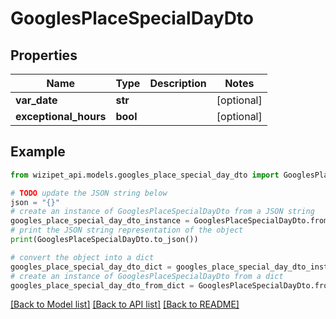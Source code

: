 # GooglesPlaceSpecialDayDto


## Properties

Name | Type | Description | Notes
------------ | ------------- | ------------- | -------------
**var_date** | **str** |  | [optional] 
**exceptional_hours** | **bool** |  | [optional] 

## Example

```python
from wizipet_api.models.googles_place_special_day_dto import GooglesPlaceSpecialDayDto

# TODO update the JSON string below
json = "{}"
# create an instance of GooglesPlaceSpecialDayDto from a JSON string
googles_place_special_day_dto_instance = GooglesPlaceSpecialDayDto.from_json(json)
# print the JSON string representation of the object
print(GooglesPlaceSpecialDayDto.to_json())

# convert the object into a dict
googles_place_special_day_dto_dict = googles_place_special_day_dto_instance.to_dict()
# create an instance of GooglesPlaceSpecialDayDto from a dict
googles_place_special_day_dto_from_dict = GooglesPlaceSpecialDayDto.from_dict(googles_place_special_day_dto_dict)
```
[[Back to Model list]](../README.md#documentation-for-models) [[Back to API list]](../README.md#documentation-for-api-endpoints) [[Back to README]](../README.md)


